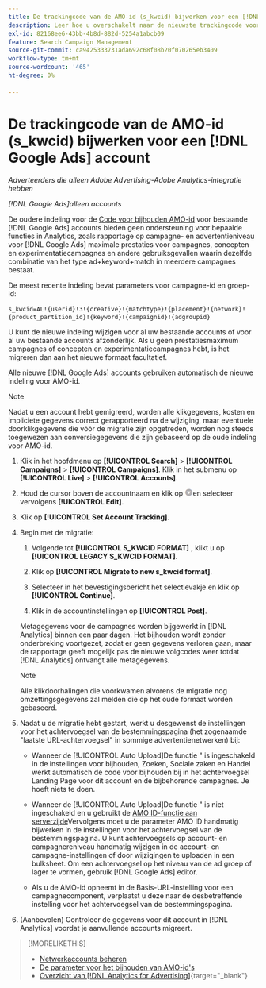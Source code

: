 ```yaml
---
title: De trackingcode van de AMO-id (s_kwcid) bijwerken voor een [!DNL Google Ads] account
description: Leer hoe u overschakelt naar de nieuwste trackingcode voor AMO-id's voor een [!DNL Google Ads] account.
exl-id: 82168ee6-43bb-4b8d-882d-5254a1abcb09
feature: Search Campaign Management
source-git-commit: ca9425333731ada692c68f08b20f070265eb3409
workflow-type: tm+mt
source-wordcount: '465'
ht-degree: 0%

---
```


# De trackingcode van de AMO-id (s_kwcid) bijwerken voor een [!DNL Google Ads] account

*Adverteerders die alleen Adobe Advertising-Adobe Analytics-integratie hebben*

*[!DNL Google Ads]alleen accounts*

De oudere indeling voor de [Code voor bijhouden AMO-id](/help/search-social-commerce/tracking/amo-id-tracking-parameter.md) voor bestaande [!DNL Google Ads] accounts bieden geen ondersteuning voor bepaalde functies in Analytics, zoals rapportage op campagne- en advertentieniveau voor [!DNL Google Ads] maximale prestaties voor campagnes, concepten en experimentatiecampagnes en andere gebruiksgevallen waarin dezelfde combinatie van het type ad+keyword+match in meerdere campagnes bestaat.

De meest recente indeling bevat parameters voor campagne-id en groep-id:

```
s_kwcid=AL!{userid}!3!{creative}!{matchtype}!{placement}!{network}!{product_partition_id}!{keyword}!{campaignid}!{adgroupid}
```

U kunt de nieuwe indeling wijzigen voor al uw bestaande accounts of voor al uw bestaande accounts afzonderlijk. Als u geen prestatiesmaximum campagnes of concepten en experimentatiecampagnes hebt, is het migreren dan aan het nieuwe formaat facultatief.

Alle nieuwe [!DNL Google Ads] accounts gebruiken automatisch de nieuwe indeling voor AMO-id.

>[!NOTE]
>
>Nadat u een account hebt gemigreerd, worden alle klikgegevens, kosten en impliciete gegevens correct gerapporteerd na de wijziging, maar eventuele doorklikgegevens die vóór de migratie zijn opgetreden, worden nog steeds toegewezen aan conversiegegevens die zijn gebaseerd op de oude indeling voor AMO-id.

1. Klik in het hoofdmenu op **[!UICONTROL Search]** \> **[!UICONTROL Campaigns]** \> **[!UICONTROL Campaigns]**. Klik in het submenu op **[!UICONTROL Live]** \> **[!UICONTROL Accounts]**.

1. Houd de cursor boven de accountnaam en klik op ![pijlvervolgkeuzepictogram](/help/search-social-commerce/assets/arrow-dropdown-menu.png)en selecteer vervolgens **[!UICONTROL Edit]**.

1. Klik op **[!UICONTROL Set Account Tracking]**.

1. Begin met de migratie:

   1. Volgende tot **[!UICONTROL S_KWCID FORMAT]** , klikt u op **[!UICONTROL LEGACY S_KWCID FORMAT]**.

   1. Klik op **[!UICONTROL Migrate to new s_kwcid format]**.

   1. Selecteer in het bevestigingsbericht het selectievakje en klik op **[!UICONTROL Continue]**.

   1. Klik in de accountinstellingen op **[!UICONTROL Post]**.

   Metagegevens voor de campagnes worden bijgewerkt in [!DNL Analytics] binnen een paar dagen. Het bijhouden wordt zonder onderbreking voortgezet, zodat er geen gegevens verloren gaan, maar de rapportage geeft mogelijk pas de nieuwe volgcodes weer totdat [!DNL Analytics] ontvangt alle metagegevens.

   >[!NOTE]
   >
   >Alle klikdoorhalingen die voorkwamen alvorens de migratie nog omzettingsgegevens zal melden die op het oude formaat worden gebaseerd.

1. Nadat u de migratie hebt gestart, werkt u desgewenst de instellingen voor het achtervoegsel van de bestemmingspagina (het zogenaamde &quot;laatste URL-achtervoegsel&quot; in sommige advertentienetwerken) bij:

   * Wanneer de [!UICONTROL Auto Upload]De functie &quot; is ingeschakeld in de instellingen voor bijhouden, Zoeken, Sociale zaken en Handel werkt automatisch de code voor bijhouden bij in het achtervoegsel Landing Page voor dit account en de bijbehorende campagnes. Je hoeft niets te doen.

   * Wanneer de [!UICONTROL Auto Upload]De functie &quot; is niet ingeschakeld en u gebruikt de [AMO ID-functie aan serverzijde](/help/search-social-commerce/tracking/amo-id-tracking-parameter.md)Vervolgens moet u de parameter AMO ID handmatig bijwerken in de instellingen voor het achtervoegsel van de bestemmingspagina. U kunt achtervoegsels op account- en campagnereniveau handmatig wijzigen in de account- en campagne-instellingen of door wijzigingen te uploaden in een bulksheet. Om een achtervoegsel op het niveau van de ad groep of lager te vormen, gebruik [!DNL Google Ads] editor.

   * Als u de AMO-id opneemt in de Basis-URL-instelling voor een campagnecomponent, verplaatst u deze naar de desbetreffende instelling voor het achtervoegsel van de bestemmingspagina.

1. (Aanbevolen) Controleer de gegevens voor dit account in [!DNL Analytics] voordat je aanvullende accounts migreert.

>[!MORELIKETHIS]
>
>* [Netwerkaccounts beheren](ad-network-account-manage.md)
>* [De parameter voor het bijhouden van AMO-id&#39;s](/help/search-social-commerce/tracking/amo-id-tracking-parameter.md)
>* [Overzicht van [!DNL Analytics for Advertising]](https://experienceleague.adobe.com/docs/advertising/integrations/home.html){target="_blank"}
